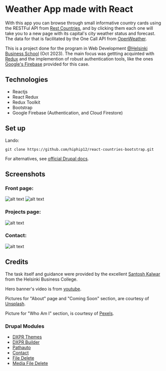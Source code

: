 # Weather App made with React

With this app you can browse through small informative country cards using the RESTFul API from [Rest Countries](https://restcountries.com/), and by clicking them each one will take you to a new page with its capital's city weather status and forecast. The data for that is facilitated by the One Call API from [OpenWeather](https://openweathermap.org/).

This is a project done for the program in Web Development [@Helsinki Business School](https://en.bc.fi) (Oct 2023). The main focus was gettting acquinted with [Redux](https://react-redux.js.org/) and the implemention of robust authentication tools, like the ones [Google's Firebase](https://firebase.google.com/) provided for this case.

## Technologies

- Reactjs
- React Redux
- Redux Toolkit
- Bootstrap
- Google Firebase (Authentication, and Cloud Firestore)

## Set up

Lando:

```shell
git clone https://github.com/hiphip12/react-countries-bootstrap.git
```


For alternatives, see [official Drupal docs](https://www.drupal.org/docs/getting-started/installing-drupal).


## Screenshots

### Front page:
![alt text](assets/Screenshot_frontpage1.png)
![alt text](assets/Screenshot_frontpage2.png)

### Projects page:
![alt text](assets/Screenshot_projects1.png)

### Contact:
![alt text](assets/Screenshot_contact.png)

## Credits

The task itself and guidance were provided by the excellent [Santosh Kalwar](https://github.com/kalwar) from the Helsinki Business College.

Hero banner's video is from [youtube](https://www.youtube.com/watch?v=QKKujrm8O7M).

Pictures for "About" page and "Coming Soon" section, are courtesy of [Unsplash](https://unsplash.com/).

Picture for "Who Am I" section, is courtesy of [Pexels](https://www.pexels.com).

### Drupal Modules

- [DXPR Themes](https://www.drupal.org/project/dxpr_theme)
- [DXPR Builder](https://www.drupal.org/project/dxpr_builder)
- [Pathauto](https://www.drupal.org/search/site/pathauto)
- [Contact](https://www.drupal.org/docs/8/core/modules/contact/overview)
- [File Delete](https://www.drupal.org/project/file_delete)
- [Media File Delete](https://www.drupal.org/project/media_file_delete)